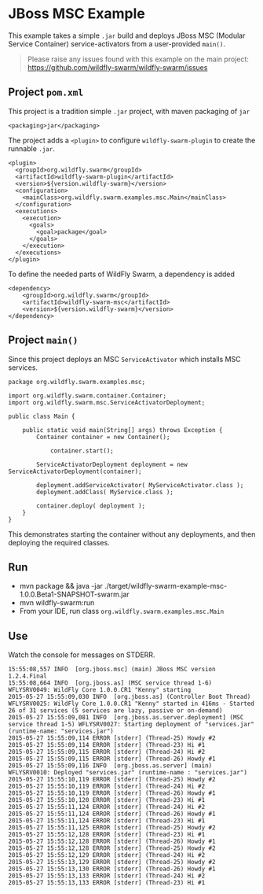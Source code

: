 # JBoss MSC Example

This example takes a simple `.jar` build and deploys JBoss MSC 
(Modular Service Container) service-activators from a user-provided `main()`.

> Please raise any issues found with this example on the main project:
> https://github.com/wildfly-swarm/wildfly-swarm/issues

## Project `pom.xml`

This project is a tradition simple `.jar` project, with maven packaging
of `jar`

    <packaging>jar</packaging>

The project adds a `<plugin>` to configure `wildfly-swarm-plugin` to
create the runnable `.jar`.

    <plugin>
      <groupId>org.wildfly.swarm</groupId>
      <artifactId>wildfly-swarm-plugin</artifactId>
      <version>${version.wildfly-swarm}</version>
      <configuration>
        <mainClass>org.wildfly.swarm.examples.msc.Main</mainClass>
      </configuration>
      <executions>
        <execution>
          <goals>
            <goal>package</goal>
          </goals>
        </execution>
      </executions>
    </plugin>

To define the needed parts of WildFly Swarm, a dependency is added

    <dependency>
        <groupId>org.wildfly.swarm</groupId>
        <artifactId>wildfly-swarm-msc</artifactId>
        <version>${version.wildfly-swarm}</version>
    </dependency>

## Project `main()`

Since this project deploys an MSC `ServiceActivator` which installs
MSC services.

    package org.wildfly.swarm.examples.msc;

    import org.wildfly.swarm.container.Container;
    import org.wildfly.swarm.msc.ServiceActivatorDeployment;

    public class Main {

        public static void main(String[] args) throws Exception {
            Container container = new Container();
    
                container.start();
    
            ServiceActivatorDeployment deployment = new ServiceActivatorDeployment(container);
    
            deployment.addServiceActivator( MyServiceActivator.class );
            deployment.addClass( MyService.class );
    
            container.deploy( deployment );
        }
    }


This demonstrates starting the container without any deployments,
and then deploying the required classes.  

## Run

* mvn package && java -jar ./target/wildfly-swarm-example-msc-1.0.0.Beta1-SNAPSHOT-swarm.jar
* mvn wildfly-swarm:run
* From your IDE, run class `org.wildfly.swarm.examples.msc.Main`

## Use

Watch the console for messages on STDERR.

    15:55:08,557 INFO  [org.jboss.msc] (main) JBoss MSC version 1.2.4.Final
    15:55:08,664 INFO  [org.jboss.as] (MSC service thread 1-6) WFLYSRV0049: WildFly Core 1.0.0.CR1 "Kenny" starting
    2015-05-27 15:55:09,030 INFO  [org.jboss.as] (Controller Boot Thread) WFLYSRV0025: WildFly Core 1.0.0.CR1 "Kenny" started in 416ms - Started 26 of 31 services (5 services are lazy, passive or on-demand)
    2015-05-27 15:55:09,081 INFO  [org.jboss.as.server.deployment] (MSC service thread 1-5) WFLYSRV0027: Starting deployment of "services.jar" (runtime-name: "services.jar")
    2015-05-27 15:55:09,114 ERROR [stderr] (Thread-25) Howdy #2
    2015-05-27 15:55:09,114 ERROR [stderr] (Thread-23) Hi #1
    2015-05-27 15:55:09,115 ERROR [stderr] (Thread-24) Hi #2
    2015-05-27 15:55:09,115 ERROR [stderr] (Thread-26) Howdy #1
    2015-05-27 15:55:09,116 INFO  [org.jboss.as.server] (main) WFLYSRV0010: Deployed "services.jar" (runtime-name : "services.jar")
    2015-05-27 15:55:10,119 ERROR [stderr] (Thread-25) Howdy #2
    2015-05-27 15:55:10,119 ERROR [stderr] (Thread-24) Hi #2
    2015-05-27 15:55:10,119 ERROR [stderr] (Thread-26) Howdy #1
    2015-05-27 15:55:10,120 ERROR [stderr] (Thread-23) Hi #1
    2015-05-27 15:55:11,124 ERROR [stderr] (Thread-24) Hi #2
    2015-05-27 15:55:11,124 ERROR [stderr] (Thread-26) Howdy #1
    2015-05-27 15:55:11,124 ERROR [stderr] (Thread-23) Hi #1
    2015-05-27 15:55:11,125 ERROR [stderr] (Thread-25) Howdy #2
    2015-05-27 15:55:12,128 ERROR [stderr] (Thread-23) Hi #1
    2015-05-27 15:55:12,128 ERROR [stderr] (Thread-26) Howdy #1
    2015-05-27 15:55:12,128 ERROR [stderr] (Thread-25) Howdy #2
    2015-05-27 15:55:12,129 ERROR [stderr] (Thread-24) Hi #2
    2015-05-27 15:55:13,129 ERROR [stderr] (Thread-25) Howdy #2
    2015-05-27 15:55:13,130 ERROR [stderr] (Thread-26) Howdy #1
    2015-05-27 15:55:13,133 ERROR [stderr] (Thread-24) Hi #2
    2015-05-27 15:55:13,133 ERROR [stderr] (Thread-23) Hi #1
